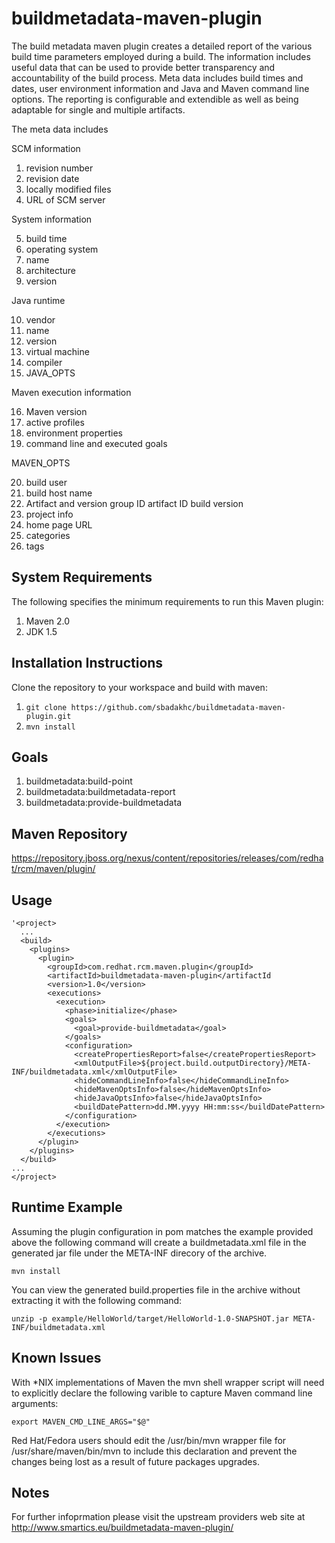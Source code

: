buildmetadata-maven-plugin
==========================

The build metadata maven plugin creates a detailed report of the various build time parameters employed during a build.
The information includes useful data that can be used to provide better transparency and accountability of the build
process. Meta data includes build times and dates, user environment information and Java and Maven command line options.
The reporting is configurable and extendible as well as being adaptable for single and multiple artifacts.

The meta data includes

SCM information

1. revision number
2. revision date
3. locally modified files
4. URL of SCM server

System information

5. build time
6. operating system
7. name
8. architecture
9. version

Java runtime

10. vendor
11. name
12. version
13. virtual machine
14. compiler
15. JAVA_OPTS

Maven execution information

16. Maven version
17. active profiles
18. environment properties
19. command line and executed goals

MAVEN_OPTS

20. build user
21. build host name
22. Artifact and version
        group ID
        artifact ID
        build version
23. project info
24. home page URL
25. categories
26. tags

System Requirements
-------------------

The following specifies the minimum requirements to run this Maven plugin:

1.  Maven 2.0
2.  JDK 1.5

Installation Instructions
-------------------------

Clone the repository to your workspace and build with maven:

1. `git clone https://github.com/sbadakhc/buildmetadata-maven-plugin.git`
2. `mvn install`

Goals
-----

1. buildmetadata:build-point
2. buildmetadata:buildmetadata-report
3. buildmetadata:provide-buildmetadata
                
Maven Repository
----------------

https://repository.jboss.org/nexus/content/repositories/releases/com/redhat/rcm/maven/plugin/
                              
Usage
-----

    '<project>  
      ...
      <build>
        <plugins>
          <plugin>
            <groupId>com.redhat.rcm.maven.plugin</groupId>
            <artifactId>buildmetadata-maven-plugin</artifactId
            <version>1.0</version>
            <executions>
              <execution>
                <phase>initialize</phase>
                <goals>
                  <goal>provide-buildmetadata</goal>
                </goals>
                <configuration>
                  <createPropertiesReport>false</createPropertiesReport>
                  <xmlOutputFile>${project.build.outputDirectory}/META-INF/buildmetadata.xml</xmlOutputFile>
                  <hideCommandLineInfo>false</hideCommandLineInfo>
                  <hideMavenOptsInfo>false</hideMavenOptsInfo>
                  <hideJavaOptsInfo>false</hideJavaOptsInfo>
                  <buildDatePattern>dd.MM.yyyy HH:mm:ss</buildDatePattern>
                </configuration>
              </execution>
            </executions>
          </plugin>
        </plugins>
      </build>
    ...
    </project>


Runtime Example
-------

Assuming the plugin configuration in pom matches the example provided above the following command will create a
buildmetadata.xml file in the generated jar file under the META-INF direcory of the archive.

`mvn install`

You can view the generated build.properties file in the archive without extracting it with the following command:

`unzip -p example/HelloWorld/target/HelloWorld-1.0-SNAPSHOT.jar META-INF/buildmetadata.xml`

Known Issues
------------

With *NIX implementations of Maven the mvn shell wrapper script will need to explicitly declare the following varible 
to capture Maven command line arguments:

    export MAVEN_CMD_LINE_ARGS="$@"

Red Hat/Fedora users should edit the /usr/bin/mvn wrapper file for /usr/share/maven/bin/mvn to include this declaration
and prevent the changes being lost as a result of future packages upgrades.

Notes
-----

For further infoprmation please visit the upstream providers web site at 
http://www.smartics.eu/buildmetadata-maven-plugin/

